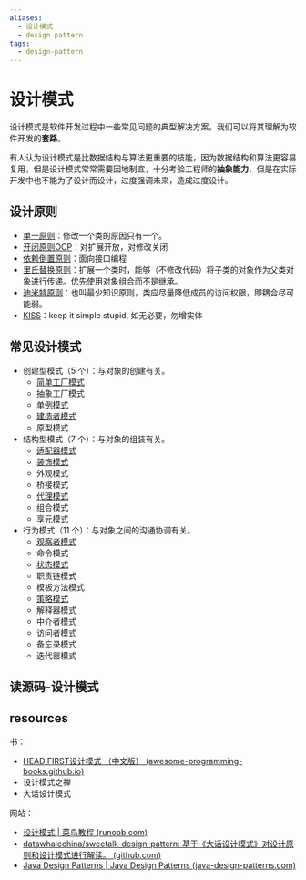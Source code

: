 ```yaml
---
aliases:
  - 设计模式
  - design pattern
tags:
  - design-pattern
---
```


# 设计模式

设计模式是软件开发过程中一些常见问题的典型解决方案。我们可以将其理解为软件开发的**套路**。

有人认为设计模式是比数据结构与算法更重要的技能，因为数据结构和算法更容易复用，但是设计模式常常需要因地制宜，十分考验工程师的**抽象能力**，但是在实际开发中也不能为了设计而设计，过度强调未来，造成过度设计。

## 设计原则

- [单一原则](principles/单一原则.md)：修改一个类的原因只有一个。
- [开闭原则OCP](principles/开闭原则OCP.md)：对扩展开放，对修改关闭
- [依赖倒置原则](principles/依赖倒置原则.md)：面向接口编程
- [里氏替换原则](principles/里氏替换原则.md)：扩展一个类时，能够（不修改代码）将子类的对象作为父类对象进行传递。优先使用对象组合而不是继承。
- [迪米特原则](principles/迪米特原则.md)：也叫最少知识原则，类应尽量降低成员的访问权限，即耦合尽可能弱。
- [KISS](principles/KISS.md)：keep it simple stupid, 如无必要，勿增实体

## 常见设计模式

- 创建型模式（5 个）：与对象的创建有关。
  - [简单工厂模式](patterns/简单工厂模式.md)
  - 抽象工厂模式
  - [单例模式](patterns/单例模式.md)
  - [建造者模式](patterns/建造者模式.md)
  - 原型模式
- 结构型模式（7 个）：与对象的组装有关。
  - [适配器模式](patterns/适配器模式.md)
  - [装饰模式](patterns/装饰模式.md)
  - 外观模式
  - 桥接模式
  - [代理模式](patterns/代理模式.md)
  - 组合模式
  - 享元模式
- 行为模式（11 个）：与对象之间的沟通协调有关。
  - [观察者模式](patterns/观察者模式.md)
  - 命令模式
  - [状态模式](patterns/状态模式.md)
  - 职责链模式
  - 模板方法模式
  - [策略模式](patterns/策略模式.md)
  - 解释器模式
  - 中介者模式
  - 访问者模式
  - 备忘录模式
  - 迭代器模式



## 读源码-设计模式



## resources

书：

- [HEAD FIRST设计模式 （中文版） (awesome-programming-books.github.io)](https://awesome-programming-books.github.io/design-pattern/HeadFirst设计模式.pdf)
- 设计模式之禅
- 大话设计模式

网站：

- [设计模式 | 菜鸟教程 (runoob.com)](https://www.runoob.com/design-pattern/design-pattern-tutorial.html)
- [datawhalechina/sweetalk-design-pattern: 基于《大话设计模式》对设计原则和设计模式进行解读。 (github.com)](https://github.com/datawhalechina/sweetalk-design-pattern)
- [Java Design Patterns | Java Design Patterns (java-design-patterns.com)](https://java-design-patterns.com/)
